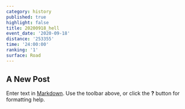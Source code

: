 ```yaml
---
category: history
published: true
highlight: false
title: 20200918_hell
event_date: '2020-09-18'
distance: '253355'
time: '24:00:00'
ranking: '1'
surface: Road
---
```

## A New Post

Enter text in [Markdown](http://daringfireball.net/projects/markdown/). Use the toolbar above, or click the **?** button for formatting help.
